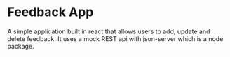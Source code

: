# Feedback App
A simple application built in react that allows users to add, update and delete feedback. 
It uses a mock REST api with json-server which is a node package.
